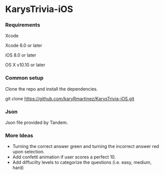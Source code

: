 # KarysTrivia-iOS

  

### Requirements

Xcode

Xcode 6.0 or later

iOS 8.0 or later

OS X v10.10 or later

### Common setup
Clone the repo and install the dependencies.

git clone https://github.com/karyRmartinez/KarysTrivia-iOS.git

### Json 
Json file provided by Tandem.

### More Ideas
- Turning the correct answer green and turning the incorrect answer red upon selection.
- Add confetti animation if user scores a perfect 10.
- Add diffucilty levels to categorize the questions (i.e. easy, medium, hard)


